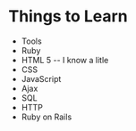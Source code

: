 # Things to Learn

* Tools
* Ruby
* HTML 5 -- I know a litle
* CSS
* JavaScript
* Ajax
* SQL
* HTTP
* Ruby on Rails
